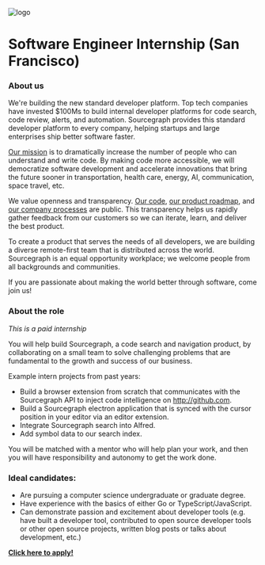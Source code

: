 ![logo](https://sourcegraph.com/.assets/img/sourcegraph-light-head-logo.svg)

# Software Engineer Internship (San Francisco)

### About us

We're building the new standard developer platform. Top tech companies have invested \$100Ms to build internal developer platforms for code search, code review, alerts, and automation. Sourcegraph provides this standard developer platform to every company, helping startups and large enterprises ship better software faster.

[Our mission](https://sourcegraph.com/plan) is to dramatically increase the number of people who can understand and write code. By making code more accessible, we will democratize software development and accelerate innovations that bring the future sooner in transportation, health care, energy, AI, communication, space travel, etc.

We value openness and transparency. [Our code](https://github.com/sourcegraph/sourcegraph), [our product roadmap](https://about.sourcegraph.com/direction), and [our company processes](https://about.sourcegraph.com/company/open_source_open_company_open_company) are public. This transparency helps us rapidly gather feedback from our customers so we can iterate, learn, and deliver the best product.

To create a product that serves the needs of all developers, we are building a diverse remote-first team that is distributed across the world. Sourcegraph is an equal opportunity workplace; we welcome people from all backgrounds and communities.

If you are passionate about making the world better through software, come join us!

### About the role

_This is a paid internship_

You will help build Sourcegraph, a code search and navigation product, by collaborating on a small team to solve challenging problems that are fundamental to the growth and success of our business.

Example intern projects from past years:

- Build a browser extension from scratch that communicates with the Sourcegraph API to inject code intelligence on http://github.com.
- Build a Sourcegraph electron application that is synced with the cursor position in your editor via an editor extension.
- Integrate Sourcegraph search into Alfred.
- Add symbol data to our search index.

You will be matched with a mentor who will help plan your work, and then you will have responsibility and autonomy to get the work done.

### Ideal candidates:

- Are pursuing a computer science undergraduate or graduate degree.
- Have experience with the basics of either Go or TypeScript/JavaScript.
- Can demonstrate passion and excitement about developer tools (e.g. have built a developer tool, contributed to open source developer tools or other open source projects, written blog posts or talks about development, etc.)

**[Click here to apply!](https://hire.withgoogle.com/public/jobs/sourcegraphcom/view/P_AAAAAADAAC5K2vwzjId4lr?trackingTag=careersRepository)**
